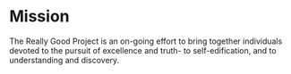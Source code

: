 # Mission

The Really Good Project is an on-going effort to bring together individuals
devoted to the pursuit of excellence and truth- to self-edification, and
to understanding and discovery.
